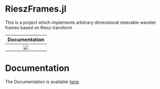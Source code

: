 # RieszFrames.jl
This is a project which implements arbitrary dimensional steerable wavelet frames based on Riesz transform

|                                                 **Documentation**                                                  |
| :----------------------------------------------------------------------------------------------------------------: | 
| [![](https://img.shields.io/badge/docs-latest-blue.svg)](https://sonicious.github.io/RieszFrames.jl) |

# Documentation

The Documentation is available [here](https://sonicious.github.io/RieszFrames.jl).
